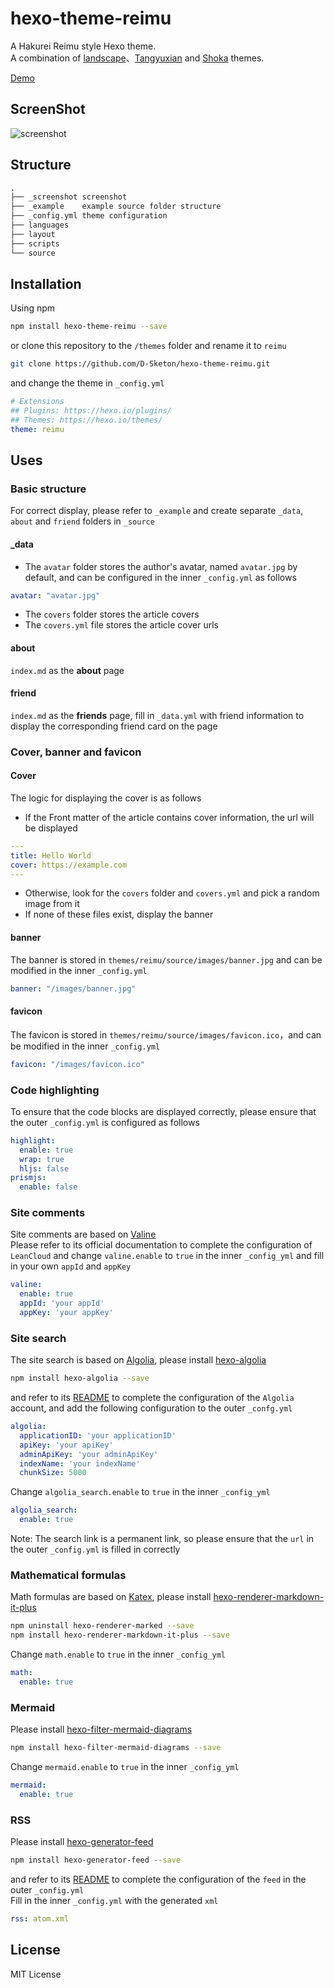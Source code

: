 # hexo-theme-reimu
A Hakurei Reimu style Hexo theme.  
A combination of [landscape](https://github.com/hexojs/hexo-theme-landscape)、[Tangyuxian](https://github.com/tangyuxian/hexo-theme-tangyuxian) and [Shoka](https://github.com/amehime/hexo-theme-shoka) themes.  

[Demo](https://d-sketon.github.io)   
## ScreenShot
![screenshot](https://fastly.jsdelivr.net/gh/D-Sketon/blog-img/Reimu.jpg)

## Structure
```txt
.
├── _screenshot screenshot
├── _example    example source folder structure
├── _config.yml theme configuration
├── languages
├── layout
├── scripts
└── source
```
## Installation
Using npm
```bash
npm install hexo-theme-reimu --save
```
or clone this repository to the `/themes` folder and rename it to `reimu`
```bash
git clone https://github.com/D-Sketon/hexo-theme-reimu.git
```
and change the theme in `_config.yml`
```yaml
# Extensions
## Plugins: https://hexo.io/plugins/
## Themes: https://hexo.io/themes/
theme: reimu
```
## Uses
### Basic structure
For correct display, please refer to `_example` and create separate `_data`, `about` and `friend` folders in `_source`
#### _data
- The `avatar` folder stores the author's avatar, named `avatar.jpg` by default, and can be configured in the inner `_config.yml` as follows
```yaml
avatar: "avatar.jpg"
```
- The `covers` folder stores the article covers
- The `covers.yml` file stores the article cover urls
#### about
`index.md` as the **about** page
#### friend
`index.md` as the **friends** page, fill in `_data.yml` with friend information to display the corresponding friend card on the page
###  Cover, banner and favicon
#### Cover
The logic for displaying the cover is as follows  
- If the Front matter of the article contains cover information, the url will be displayed
```yaml
---
title: Hello World
cover: https://example.com
---
```
- Otherwise, look for the `covers` folder and `covers.yml` and pick a random image from it
- If none of these files exist, display the banner
#### banner
The banner is stored in `themes/reimu/source/images/banner.jpg` and can be modified in the inner `_config.yml`
```yaml
banner: "/images/banner.jpg"
```
#### favicon
The favicon is stored in `themes/reimu/source/images/favicon.ico`，and can be modified in the inner `_config.yml`
```yaml
favicon: "/images/favicon.ico"
```
### Code highlighting
To ensure that the code blocks are displayed correctly, please ensure that the outer `_config.yml` is configured as follows
```yaml
highlight:
  enable: true
  wrap: true
  hljs: false
prismjs:
  enable: false
```
### Site comments
Site comments are based on [Valine](https://valine.js.org/)  
Please refer to its official documentation to complete the configuration of `LeanCloud` and change `valine.enable` to `true` in the inner `_config_yml` and fill in your own `appId` and `appKey`
```yaml
valine:
  enable: true
  appId: 'your appId'
  appKey: 'your appKey'
```
### Site search
The site search is based on [Algolia](https://www.algolia.com/), please install [hexo-algolia](https://github.com/thom4parisot/hexo-algolia)
```bash
npm install hexo-algolia --save
```
and refer to its [README](https://github.com/thom4parisot/hexo-algolia#readme) to complete the configuration of the `Algolia` account, and add the following configuration to the outer `_confg.yml`
```yml
algolia:
  applicationID: 'your applicationID'
  apiKey: 'your apiKey'
  adminApiKey: 'your adminApiKey'
  indexName: 'your indexName'
  chunkSize: 5000
```
Change `algolia_search.enable` to `true` in the inner `_config_yml`
```yaml
algolia_search:
  enable: true
```
Note: The search link is a permanent link, so please ensure that the `url` in the outer `_config.yml` is filled in correctly
### Mathematical formulas
Math formulas are based on [Katex](https://github.com/KaTeX/KaTeX), please install [hexo-renderer-markdown-it-plus](https://github.com/CHENXCHEN/hexo-renderer-markdown-it-plus)
```bash
npm uninstall hexo-renderer-marked --save
npm install hexo-renderer-markdown-it-plus --save
```
Change `math.enable` to `true` in the inner `_config_yml`
```yaml
math:
  enable: true
```
### Mermaid
Please install [hexo-filter-mermaid-diagrams](https://github.com/webappdevelp/hexo-filter-mermaid-diagrams)
```bash
npm install hexo-filter-mermaid-diagrams --save
```
Change `mermaid.enable` to `true` in the inner `_config_yml`
```yaml
mermaid:
  enable: true
```
### RSS
Please install [hexo-generator-feed](https://github.com/hexojs/hexo-generator-feed)
```bash
npm install hexo-generator-feed --save
```
and refer to its [README](https://github.com/hexojs/hexo-generator-feed#readme) to complete the configuration of the `feed` in the outer `_config.yml`  
Fill in the inner `_config.yml` with the generated `xml`
```yaml
rss: atom.xml
```
## License
MIT License
